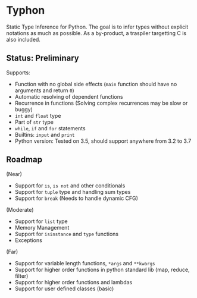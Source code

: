 # Typhon
Static Type Inference for Python.
The goal is to infer types without explicit notations as much as possible.
As a by-product, a traspiler targetting C is also included.

## Status: Preliminary
Supports:
- Function with no global side effects (`main` function should have no arguments and return `0`)
- Automatic resolving of dependent functions
- Recurrence in functions (Solving complex recurrences may be slow or buggy)
- `int` and `float` type
- Part of `str` type
- `while`, `if` and `for` statements
- Builtins: `input` and `print`
- Python version: Tested on 3.5, should support anywhere from 3.2 to 3.7

## Roadmap
(Near)
- Support for `is`, `is not` and other conditionals
- Support for `tuple` type and handling sum types
- Support for `break` (Needs to handle dynamic CFG)

(Moderate)
- Support for `list` type
- Memory Management
- Support for `isinstance` and `type` functions
- Exceptions

(Far)
- Support for variable length functions, `*args` and `**kwargs`
- Support for higher order functions in python standard lib (map, reduce, filter)
- Support for higher order functions and lambdas
- Support for user defined classes (basic)
